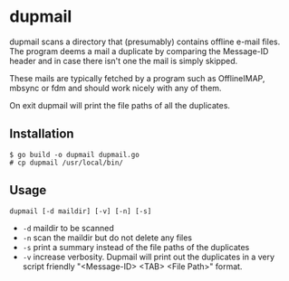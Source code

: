 # dupmail

dupmail scans a directory that (presumably) contains offline e-mail
files. The program deems a mail a duplicate by comparing the Message-ID header
and in case there isn't one the mail is simply skipped.

These mails are typically fetched by a program such as OfflineIMAP,
mbsync or fdm and should work nicely with any of them.

On exit dupmail will print the file paths of all the duplicates.

## Installation

    $ go build -o dupmail dupmail.go
    # cp dupmail /usr/local/bin/

## Usage

`dupmail [-d maildir] [-v] [-n] [-s]`

* `-d`	maildir to be scanned
* `-n`	scan the maildir but do not delete any files
* `-s`	print a summary instead of the file paths of the duplicates
* `-v`  increase verbosity. Dupmail will print out the duplicates
in a very script friendly "\<Message-ID> \<TAB> \<File Path>" format.
